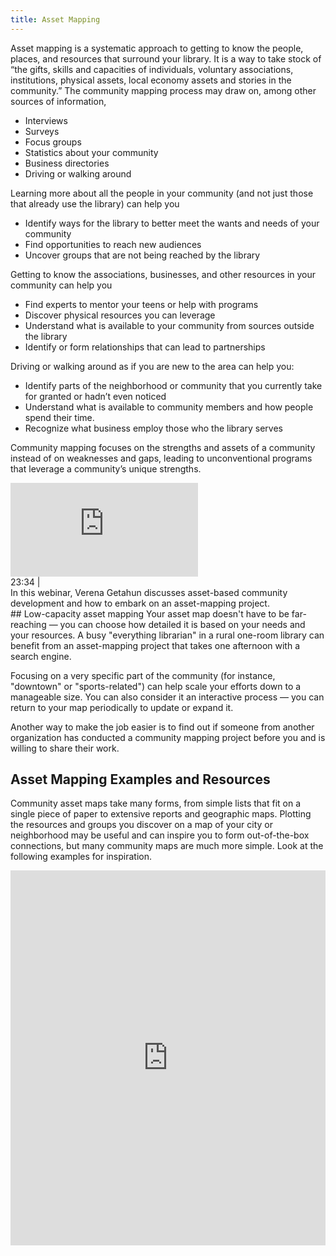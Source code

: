 ```yaml
---
title: Asset Mapping
---
```


Asset mapping is a systematic approach to getting to know the people, places, and resources that surround your library. It is a way to take stock of “the gifts, skills and capacities of individuals, voluntary associations, institutions, physical assets, local economy assets and stories in the community.” The community mapping process may draw on, among other sources of information,
* Interviews
* Surveys
* Focus groups
* Statistics about your community
* Business directories
* Driving or walking around

Learning more about all the people in your community (and not just those that already use the library) can help you
* Identify ways for the library to better meet the wants and needs of your community
* Find opportunities to reach new audiences
* Uncover groups that are not being reached by the library

Getting to know the associations, businesses, and other resources in your community can help you
* Find experts to mentor your teens or help with programs
* Discover physical resources you can leverage
* Understand what is available to your community from sources outside the library
* Identify or form relationships that can lead to partnerships

Driving or walking around as if you are new to the area can help you:
* Identify parts of the neighborhood or community that you currently take for granted or hadn’t even noticed
* Understand what is available to community members and how people spend their time.
* Recognize what business employ those who the library serves

Community mapping focuses on the strengths and assets of a community instead of on weaknesses and gaps, leading to unconventional programs that leverage a community’s unique strengths.



<div class="callout videos" markdown="1">
<iframe src="https://www.youtube.com/embed/yq4khZKghqY" frameborder="0" allow="autoplay; encrypted-media" allowfullscreen></iframe>
<div class="videotime">23:34 |</div> In this webinar, Verena Getahun discusses asset-based community development and how to embark on an asset-mapping project. </div>





<div class="callout info" markdown="1">
## Low-capacity asset mapping 
Your asset map doesn't have to be far-reaching — you can choose how detailed it is based on your needs and your resources. A busy "everything librarian" in a rural one-room library can benefit from an asset-mapping project that takes one afternoon with a search engine. 

Focusing on a very specific part of the community (for instance, "downtown" or "sports-related") can help scale your efforts down to a manageable size. You can also consider it an interactive process — you can return to your map periodically to update or expand it. 

Another way to make the job easier is to find out if someone from another organization has conducted a community mapping project before you and is willing to share their work. 
</div>

## Asset Mapping Examples and Resources

Community asset maps take many forms, from simple lists that fit on a single piece of paper to extensive reports and geographic maps. Plotting the resources and groups you discover on a map of your city or neighborhood may be useful and can inspire you to form out-of-the-box connections, but many community maps are much more simple. Look at the following examples for inspiration.

<iframe style="border: 0; width: 100%; height: 600px;" allowfullscreen frameborder="0" src="https://raindrop.io/cl21/asset-maps-24018575/embed/sort=title&hide=header%2C+excerpt%2C+info%2C+add"></iframe>
